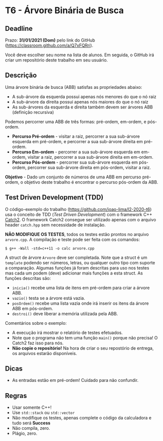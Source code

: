 
# T6 - Árvore Binária de Busca

## Deadline

Prazo: **31/01/2021 (Dom)** pelo link do GitHub (https://classroom.github.com/a/Q7xFQRri).

Você deve escolher seu nome na lista de alunos. Em seguida, o GitHub irá criar um repositório deste trabalho em seu usuário.

## Descrição

Uma árvore binária de busca (ABB) satisfas as propriedades abaixo:
- A sub-árvore da esquerda possui apenas nós menores do que o nó raiz
- A sub-árvore da direita possui apenas nós maiores do que o nó raiz
- As sub-árvores da esquerda e direita também devem ser árvores ABB (definição recursiva)

Podemos percorrer uma ABB de três formas: pré-ordem, em-ordem, e pós-ordem.
- **Percurso Pré-ordem** - visitar a raiz, percorrer a sua sub-árvore esquerda em pré-ordem, e percorrer a sua sub-árvore direita em pré-ordem.
- **Percurso Em-ordem** - percorrer a sua sub-árvore esquerda em em-ordem, visitar a raiz, percorrer a sua sub-árvore direita em em-ordem.
- **Percurso Pós-ordem** -  percorrer sua sub-árvore esquerda em pós-ordem, percorrer sua sub-árvore direita em pós-ordem, visitar a raiz.

**Objetivo** - Dado um conjunto de números de uma ABB em percurso pré-ordem, o objetivo deste trabalho é encontrar o percurso pós-ordem da ABB.

## Test Driven Development (TDD)

O código-exemplo do trabalho (https://github.com/joao-lima/l2-2020-t6) usa o conceito de TDD (*Test Driven Development*) com o framework C++ [Catch2](https://github.com/catchorg/Catch2/tree/v2.x).
O framework Catch2 consegue ser utilizado apenas com o arquivo header `catch.hpp` sem necessidade de instalação.

**NÃO MODIFIQUE OS TESTES**, todos os testes estão prontos no arquivo `arvore.cpp`. A compilação e teste pode ser feita com os comandos:
```
$ g++ -Wall -std=c++11 -o calc arvore.cpp 
```

A struct de árvore `Arvore` deve ser completada. Note que a struct é um `template` podendo ser números, letras, ou qualquer outro tipo com suporte a comparação. Algumas funções já foram descritas para uso nos testes mas cada um podem (deve) adicionar mais funções a esta struct. As funções descritas são:
- `inicia()` recebe uma lista de itens em pré-ordem para criar a árvore ABB.
- `vazio()` testa se a árvore está vazia.
- `posOrdem()` recebe uma lista vazia onde irá inserir os itens da árvore ABB em pós-ordem.
- `destroi()` deve liberar a memória utilizada pela ABB.


Comentários sobre o exemplo:
- A execução irá mostrar o relatório de testes efetuados.
- Note que o programa não tem uma função `main()` porque não precisa! O Catch2 faz isso para nós.
- **Não copie o repositório!** Na hora de criar o seu repostório de entrega, os arquivos estarão disponíveis.

## Dicas
- As entradas estão em pré-ordem! Cuidado para não confundir.

## Regras
- Usar somente C++!
- Use `std::stack` ou `std::vector`
- Não modifique os testes, apenas complete o código da calculadora e tudo será **Success**
- Não compila, zero.
- Plágio, zero.